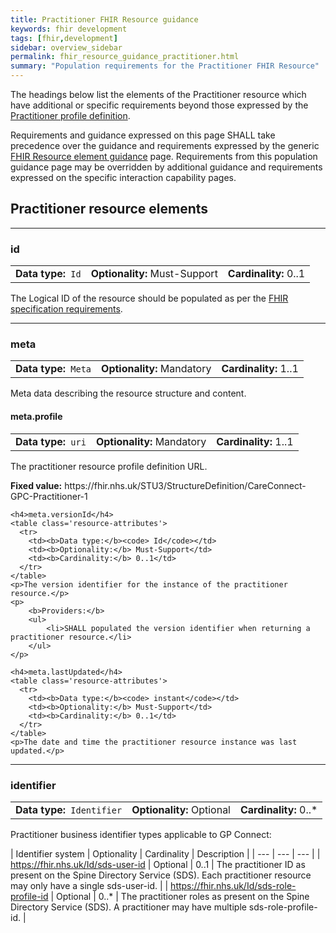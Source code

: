 ```yaml
---
title: Practitioner FHIR Resource guidance
keywords: fhir development
tags: [fhir,development]
sidebar: overview_sidebar
permalink: fhir_resource_guidance_practitioner.html
summary: "Population requirements for the Practitioner FHIR Resource"
---
```


The headings below list the elements of the Practitioner resource which have additional or specific requirements beyond those expressed by the [Practitioner profile definition](https://fhir.nhs.uk/STU3/StructureDefinition/CareConnect-GPC-Practitioner-1).

Requirements and guidance expressed on this page SHALL take precedence over the guidance and requirements expressed by the generic [FHIR Resource element guidance](fhir_resource_guidance_elements.html) page. Requirements from this population guidance page may be overridden by additional guidance and requirements expressed on the specific interaction capability pages.

## Practitioner resource elements ##

----
<h3 class="resourceElement">id</h3>

<table class='resource-attributes'>
  <tr>
    <td><b>Data type:</b><code> Id</code></td>
    <td><b>Optionality:</b> Must-Support</td>
    <td><b>Cardinality:</b> 0..1</td>
  </tr>
</table>

The Logical ID of the resource should be populated as per the [FHIR specification requirements](https://www.hl7.org/fhir/STU3/resource.html#id).

----
<h3 class="resourceElement">meta</h3>
<table class='resource-attributes'>
  <tr>
    <td><b>Data type:</b><code> Meta</code></td>
    <td><b>Optionality:</b> Mandatory</td>
    <td><b>Cardinality:</b> 1..1</td>
  </tr>
</table>

Meta data describing the resource structure and content.

<div class="subResourceElement">
	<h4>meta.profile</h4>
	<table class='resource-attributes'>
	  <tr>
		<td><b>Data type:</b><code> uri</code></td>
		<td><b>Optionality:</b> Mandatory</td>
		<td><b>Cardinality:</b> 1..1</td>
	  </tr>
	</table>
	<p>The practitioner resource profile definition URL.</p>
	<p><b>Fixed value:</b> https://fhir.nhs.uk/STU3/StructureDefinition/CareConnect-GPC-Practitioner-1</p>

	<h4>meta.versionId</h4>
	<table class='resource-attributes'>
	  <tr>
		<td><b>Data type:</b><code> Id</code></td>
		<td><b>Optionality:</b> Must-Support</td>
		<td><b>Cardinality:</b> 0..1</td>
	  </tr>
	</table>
	<p>The version identifier for the instance of the practitioner resource.</p>
	<p>
		<b>Providers:</b>
		<ul>
			<li>SHALL populated the version identifier when returning a practitioner resource.</li>
		</ul>
	</p>

	<h4>meta.lastUpdated</h4>
	<table class='resource-attributes'>
	  <tr>
		<td><b>Data type:</b><code> instant</code></td>
		<td><b>Optionality:</b> Must-Support</td>
		<td><b>Cardinality:</b> 0..1</td>
	  </tr>
	</table>
	<p>The date and time the practitioner resource instance was last updated.</p>
</div>


----
<h3 class="resourceElement">identifier</h3>

<table class='resource-attributes'>
  <tr>
    <td><b>Data type:</b><code> Identifier</code></td>
    <td><b>Optionality:</b> Optional</td>
    <td><b>Cardinality:</b> 0..*</td>
  </tr>
</table>

Practitioner business identifier types applicable to GP Connect:

| Identifier system | Optionality | Cardinality | Description |
| --- | --- | --- |
| https://fhir.nhs.uk/Id/sds-user-id | Optional | 0..1 | The practitioner ID as present on the Spine Directory Service (SDS). Each practitioner resource may only have a single sds-user-id. |
| https://fhir.nhs.uk/Id/sds-role-profile-id | Optional | 0..* | The practitioner roles as present on the Spine Directory Service (SDS). A practitioner may have multiple sds-role-profile-id. |

